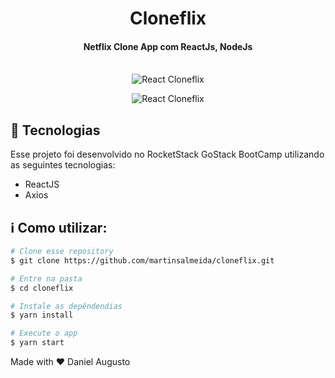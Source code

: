 <h1 align="center">
    Cloneflix 
</h1>

<h4 align="center">
  Netflix Clone App com ReactJs, NodeJs
  <br>
  <br>
</h4>


<p align="center">
  <img alt="React Cloneflix" src="https://user-images.githubusercontent.com/42298239/93095434-799c8d00-f679-11ea-82a8-270e0c9ded4f.png" />
</p>

<p align="center">
  <img alt="React Cloneflix" src="https://user-images.githubusercontent.com/42298239/93095704-d26c2580-f679-11ea-8710-0ea547b46394.png" />
</p>

## :rocket: Tecnologias
Esse projeto foi desenvolvido no RocketStack GoStack BootCamp utilizando as seguintes tecnologias:

-  ReactJS
-  Axios


## :information_source: Como utilizar:

```bash
# Clone esse repository
$ git clone https://github.com/martinsalmeida/cloneflix.git

# Entre na pasta
$ cd cloneflix

# Instale as depêndendias
$ yarn install

# Execute o app 
$ yarn start
```

Made with ♥ Daniel Augusto 
